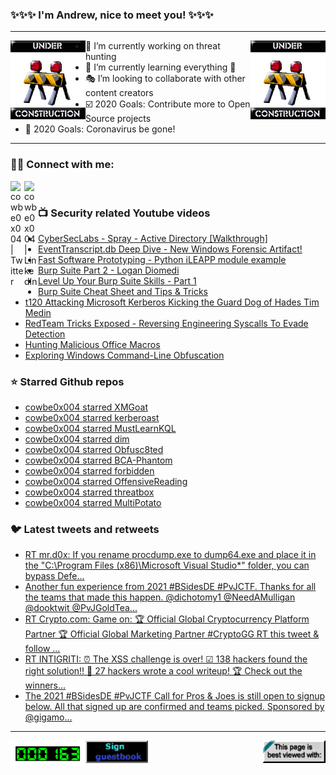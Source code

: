 ### ✨✨✨ I'm Andrew, nice to meet you! ✨✨✨

---
<img align="left" width="120px" src="https://raw.githubusercontent.com/cowbe0x004/cowbe0x004/master/images/image004.gif" />
<img align="right" width="120px" src="https://raw.githubusercontent.com/cowbe0x004/cowbe0x004/master/images/image004.gif" />

- 📖 I’m currently working on threat hunting
- 📘 I’m currently learning everything 🤣
- 🎭 I’m looking to collaborate with other content creators
- ☑️ 2020 Goals: Contribute more to Open Source projects
- 🦠 2020 Goals: Coronavirus be gone!

---

### 🤝🏽 Connect with me:
[<img align="left" alt="cowbe0x004 | Twitter" width="22px" src="https://cdn.jsdelivr.net/npm/simple-icons@v3/icons/twitter.svg" />][twitter]
[<img align="left" alt="cowbe0x004 | LinkedIn" width="22px" src="https://cdn.jsdelivr.net/npm/simple-icons@v3/icons/linkedin.svg" />][linkedin]

<!--
[<img align="left" alt="cowbe0x004.com" width="22px" src="https://raw.githubusercontent.com/iconic/open-iconic/master/svg/globe.svg" />][website]
[<img align="left" alt="cowbe0x004 | YouTube" width="22px" src="https://cdn.jsdelivr.net/npm/simple-icons@v3/icons/youtube.svg" />][youtube]
[<img align="left" alt="cowbe0x004 | Instagram" width="22px" src="https://cdn.jsdelivr.net/npm/simple-icons@v3/icons/instagram.svg" />][instagram]
-->

<br />

### 📺 Security related Youtube videos
<!-- YOUTUBE:START -->
- [CyberSecLabs - Spray - Active Directory [Walkthrough]](https://www.youtube.com/watch?v=pmaeQlFkFV0)
- [EventTranscript.db Deep Dive - New Windows Forensic Artifact!](https://www.youtube.com/watch?v=Lhw1KsXygBU)
- [Fast Software Prototyping - Python iLEAPP module example](https://www.youtube.com/watch?v=8xBNppN0_58)
- [Burp Suite Part 2 - Logan Diomedi](https://www.youtube.com/watch?v=76ltPReLHAs)
- [Level Up Your Burp Suite Skills - Part 1](https://www.youtube.com/watch?v=9nnskAMaGMA)
- [Burp Suite Cheat Sheet and Tips &amp; Tricks](https://www.youtube.com/watch?v=t8rJHhIo5lM)
- [t120 Attacking Microsoft Kerberos Kicking the Guard Dog of Hades Tim Medin](https://www.youtube.com/watch?v=PUyhlN-E5MU)
- [RedTeam Tricks Exposed - Reversing Engineering Syscalls To Evade Detection](https://www.youtube.com/watch?v=Uba3SQH2jNE)
- [Hunting Malicious Office Macros](https://www.youtube.com/watch?v=soF5iyeeWDg)
- [Exploring Windows Command-Line Obfuscation](https://www.youtube.com/watch?v=o1g5oiCMkcI)
<!-- YOUTUBE:END -->

### ⭐ Starred Github repos
<!-- GITHUB_STAR:START -->
- [cowbe0x004 starred XMGoat](https://github.com/XMCyber/XMGoat)
- [cowbe0x004 starred kerberoast](https://github.com/skelsec/kerberoast)
- [cowbe0x004 starred MustLearnKQL](https://github.com/rod-trent/MustLearnKQL)
- [cowbe0x004 starred dim](https://github.com/Dusk-Labs/dim)
- [cowbe0x004 starred Obfusc8ted](https://github.com/RoseSecurity/Obfusc8ted)
- [cowbe0x004 starred BCA-Phantom](https://github.com/EONRaider/BCA-Phantom)
- [cowbe0x004 starred forbidden](https://github.com/ivan-sincek/forbidden)
- [cowbe0x004 starred OffensiveReading](https://github.com/BitnomadLive/OffensiveReading)
- [cowbe0x004 starred threatbox](https://github.com/threatexpress/threatbox)
- [cowbe0x004 starred MultiPotato](https://github.com/S3cur3Th1sSh1t/MultiPotato)
<!-- GITHUB_STAR:END -->

### 🐦 Latest tweets and retweets
<!-- TWEETS:START -->
- [RT mr.d0x: If you rename procdump.exe to dump64.exe and place it in the &quot;C:\Program Files &lpar;x86&rpar;\Microsoft Visual Studio\*&quot; folder, you can bypass Defe...](https://twitter.com/mrd0x/status/1460597833917251595)
- [Another fun experience from 2021 #BSidesDE #PvJCTF. Thanks for all the teams that made this happen. @dichotomy1  @NeedAMulligan  @dooktwit @PvJGoldTea...](https://twitter.com/cowbe0x004/status/1459634829448957958)
- [RT Crypto.com: Game on:  🏆 Official Global Cryptocurrency Platform Partner 🏆 Official Global Marketing Partner #CryptoGG RT this tweet &amp; follow ...](https://twitter.com/cryptocom/status/1455883516785283076)
- [RT INTIGRITI: ⏰ The XSS challenge is over! ☑ 138 hackers found the right solution!! 📑 27 hackers wrote a cool writeup! 🏆 Check out the winners...](https://twitter.com/intigriti/status/1455516960767291396)
- [The 2021 #BSidesDE #PvJCTF Call for Pros &amp; Joes is still open to signup below. All that signed up are confirmed and teams picked. Sponsored by @gigamo...](https://twitter.com/cowbe0x004/status/1454554683046039552)
<!-- TWEETS:END -->

---

[<img align="left" width="120px" src="https://raw.githubusercontent.com/cowbe0x004/cowbe0x004/master/images/visitors.gif" />][visitor]
[<img align="left" alt="Sign My Guestbook" width="100px" src="https://raw.githubusercontent.com/cowbe0x004/cowbe0x004/master/images/sign_guest_book.gif" />][guestbook]
[<img align="right" width="100px" src="https://raw.githubusercontent.com/cowbe0x004/cowbe0x004/master/images/netscape.gif" />][netscape]


[website]: https://cowbe0x004.com
[twitter]: https://twitter.com/cowbe0x004
[youtube]: https://youtube.com/
[instagram]: https://instagram.com/
[linkedin]: https://www.linkedin.com/in/anhuang/
[guestbook]: https://github.com/cowbe0x004/cowbe0x004/issues
[netscape]: https://github.com/cowbe0x004/cowbe0x004
[visitor]: https://github.com/cowbe0x004/cowbe0x004
